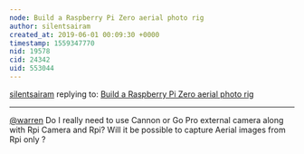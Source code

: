 ```yaml
---
node: Build a Raspberry Pi Zero aerial photo rig
author: silentsairam
created_at: 2019-06-01 00:09:30 +0000
timestamp: 1559347770
nid: 19578
cid: 24342
uid: 553044
---
```




[silentsairam](../profile/silentsairam) replying to: [Build a Raspberry Pi Zero aerial photo rig](../notes/warren/05-30-2019/build-a-raspberry-pi-zero-aerial-photo-rig)

----
 [@warren](/profile/warren) Do I really need to use Cannon or Go Pro external camera along with Rpi Camera and Rpi? 
Will it be possible to capture Aerial images from Rpi only ?